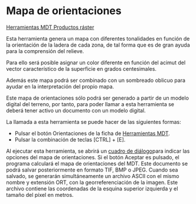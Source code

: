 # Mapa de orientaciones

[Herramientas MDT Productos ráster](../fichas-de-herramientas/ficha-de-herramientas-mdt/)

Esta herramienta genera un mapa con diferentes tonalidades en función de la orientación de la ladera de cada zona, de tal forma que es de gran ayuda para la comprensión del relieve.

Para ello será posible asignar un color diferente en función del acimut del vector característico de la superficie en grados centesimales.

Además este mapa podrá ser combinado con un sombreado oblicuo para ayudar en la interpretación del propio mapa.

Este mapa de orientaciones sólo podrá ser generado a partir de un modelo digital del terreno, por tanto, para poder llamar a esta herramienta se deberá tener activo un documento con un modelo digital.

La llamada a esta herramienta se puede hacer de las siguientes formas:

*  Pulsar el botón  Orientaciones de la ficha de [Herramientas MDT](/mdtopx/herramientas-mdt/).
*  Pulsar la combinación de teclas \[CTRL\] + \[E\].

Al ejecutar esta herramienta, se abrirá un [cuadro de diálogo](../herramientas-mdt/mapa-de-orientaciones.md)para indicar las opciones del mapa de orientaciones. Si el botón Aceptar es pulsado, el programa calculará el mapa de orientaciones del MDT. Este documento se podrá salvar posteriormente en formato TIF, BMP o JPEG. Cuando sea salvado, se generarán simultáneamente un archivo ASCII con el mismo nombre y extensión ORT, con la georreferenciación de la imagen. Este archivo contiene las coordenadas de la esquina superior izquierda y el tamaño del píxel en metros.


